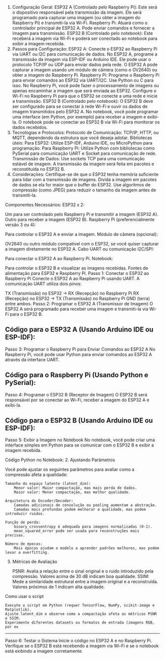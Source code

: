 1. Configuração Geral:
ESP32 A (Controlado pelo Raspberry Pi): Este será o dispositivo responsável pela transmissão da imagem. Ele será programado para capturar uma imagem (ou obter a imagem do Raspberry Pi) e transmiti-la via Wi-Fi.
Raspberry Pi: Atuará como o controlador principal de ESP32 A. Pode enviar comandos e fornecer a imagem para transmissão.
ESP32 B (Controlado pelo notebook): Este receberá a imagem via Wi-Fi e poderá ser conectado ao notebook para exibir a imagem recebida.
2. Passos para Configuração:
ESP32 A:
Conecte o ESP32 ao Raspberry Pi via UART ou I2C para comunicação de dados.
No ESP32 A, programe a transmissão da imagem via ESP-IDF ou Arduino IDE. Ele pode usar o protocolo TCP/IP ou UDP para enviar dados pela rede.
O ESP32 A pode capturar a imagem usando um módulo de câmera (como o OV2640) ou obter a imagem do Raspberry Pi.
Raspberry Pi:
Programe o Raspberry Pi para enviar comandos ao ESP32 via UART/I2C. Use Python ou C para isso.
No Raspberry Pi, você pode fazer o processamento de imagens ou apenas encaminhar a imagem que será enviada ao ESP32.
Configure o Wi-Fi no Raspberry Pi para que o ESP32 se conecte a uma rede e inicie a transmissão.
ESP32 B (Controlado pelo notebook):
O ESP32 B deve ser configurado para se conectar à rede Wi-Fi e ouvir os dados de imagem transmitidos pelo ESP32 A.
No notebook, você pode programar uma interface (em Python, por exemplo) para receber a imagem e exibi-la. O notebook pode se conectar ao ESP32 B via Wi-Fi para monitorar os dados recebidos.
3. Tecnologias e Protocolos:
Protocolo de Comunicação: TCP/IP, HTTP, ou MQTT, dependendo da estrutura que você deseja adotar.
Bibliotecas úteis:
Para ESP32: Utilize ESP-IDF, Arduino IDE, ou MicroPython para programação.
Para Raspberry Pi: Utilize Python com bibliotecas como PySerial para comunicação UART e Socket para comunicação de rede.
Transmissão de Dados: Use sockets TCP para uma comunicação estável de imagem. A transmissão da imagem será feita em pacotes e reconstituída no ESP32 B.
4. Considerações:
Certifique-se de que o ESP32 tenha memória suficiente para lidar com a transmissão de imagens.
Divida a imagem em pacotes de dados se ela for maior que o buffer do ESP32.
Use algoritmos de compressão (como JPEG) para reduzir o tamanho da imagem antes de transmiti-la.

Componentes Necessários:
ESP32 x 2:

Um para ser controlado pelo Raspberry Pi e transmitir a imagem (ESP32 A).
Outro para receber a imagem (ESP32 B).
Raspberry Pi (preferencialmente versão 3 ou 4):

Para controlar o ESP32 A e enviar a imagem.
Módulo de câmera (opcional):

OV2640 ou outro módulo compatível com o ESP32, se você quiser capturar a imagem diretamente no ESP32 A.
Cabo UART ou comunicação I2C/SPI:

Para conectar o ESP32 A ao Raspberry Pi.
Notebook:

Para controlar o ESP32 B e visualizar as imagens recebidas.
Fontes de alimentação para ESP32 e Raspberry Pi.
Passo 1: Conectar o ESP32 ao Raspberry Pi
Conecte o ESP32 A ao Raspberry Pi usando UART. A comunicação UART utiliza dois pinos:

TX (Transmissão) no ESP32 → RX (Recepção) no Raspberry Pi
RX (Recepção) no ESP32 → TX (Transmissão) no Raspberry Pi
GND (terra) entre ambos.
Passo 2: Programar o ESP32 A (Transmissor de Imagem)
O ESP32 A será programado para receber uma imagem e transmiti-la via Wi-Fi para o ESP32 B.

Código para o ESP32 A (Usando Arduino IDE ou ESP-IDF):
----------------------------------------------------------------------------------------------------------
Passo 3: Programar o Raspberry Pi para Enviar Comandos ao ESP32 A
No Raspberry Pi, você pode usar Python para enviar comandos ao ESP32 A através da interface UART.

Código para o Raspberry Pi (Usando Python e PySerial):
--------------------------------------------------------------------------------------------------------------
Passo 4: Programar o ESP32 B (Receptor de Imagem)
O ESP32 B será responsável por se conectar ao Wi-Fi, receber a imagem do ESP32 A e exibi-la.

Código para o ESP32 B (Usando Arduino IDE ou ESP-IDF):
----------------------------------------------------------------------------------------------------
Passo 5: Exibir a Imagem no Notebook
No notebook, você pode criar uma interface simples em Python para se comunicar com o ESP32 B e exibir a imagem recebida.

Código Python no Notebook:
2. Ajustando Parâmetros

Você pode ajustar os seguintes parâmetros para avaliar como a compressão afeta a qualidade:

    Tamanho do espaço latente (latent_dim):
        Menor valor: Maior compactação, mas mais perda de dados.
        Maior valor: Menor compactação, mas melhor qualidade.

    Arquitetura do Encoder/Decoder:
        Camadas adicionais de convolução ou pooling aumentam a abstração.
        Camadas mais profundas podem melhorar a qualidade, mas podem introduzir ruídos.

    Função de perda:
        binary_crossentropy é adequada para imagens normalizadas (0-1).
        mean_squared_error pode ser usada para reconstruções mais precisas.

    Número de épocas:
        Mais épocas ajudam o modelo a aprender padrões melhores, mas podem levar a overfitting.

3. Métricas de Avaliação

    PSNR: Avalia a relação entre o sinal original e o ruído introduzido pela compressão. Valores acima de 30 dB indicam boa qualidade.
    SSIM: Mede a similaridade estrutural entre a imagem original e a reconstruída. Valores próximos de 1 indicam alta qualidade.

Como usar o script

    Execute o script em Python (requer TensorFlow, NumPy, scikit-image e Matplotlib).
    Ajuste latent_dim e observe como a compactação afeta as métricas PSNR e SSIM.
    Experimente diferentes datasets ou formatos de entrada (imagens RGB, por ex
-----------------------------------------------------------------------------------------------------------
Passo 6: Testar o Sistema
Inicie o código no ESP32 A e no Raspberry Pi.
Verifique se o ESP32 B está recebendo a imagem via Wi-Fi e se o notebook está exibindo a imagem corretamente.
